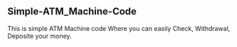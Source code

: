 ## Simple-ATM_Machine-Code
This is simple ATM Machine code Where you can easily Check, Withdrawal, Deposite your money.
